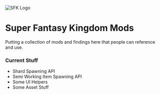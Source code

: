 ![SFK Logo](https://cdn1.epicgames.com/spt-assets/49d070acfaae4ac192ece9ca9bf30755/super-fantasy-kingdom-logo-1xqx2.png?resize=1&w=480&h=270&quality=medium)

# Super Fantasy Kingdom Mods

Putting a collection of mods and findings here that people can reference and use.

### Current Stuff
- Shard Spawning API
- Semi Working Item Spawning API
- Some UI Helpers
- Some Asset Stuff
